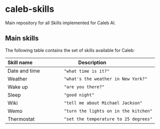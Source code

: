 # caleb-skills
Main repository for all Skills implemented for Caleb AI.

## Main skills 
The following table contains the set of skills available for Caleb:

|Skill name                     |Description                         |
|-------------------------------|-----------------------------|
|Date and time         |`"what time is it?"`      |
|Weather           |`"what's the weather in New York?"` |
|Wake up|`"are you there?"` |
|Sleep|`"good night"` |
|Wiki|`"tell me about Michael Jackson"` |
|Wemo|`"turn the lights on in the kitchen"` |
|Thermostat|`"set the temperature to 25 degrees"` |
